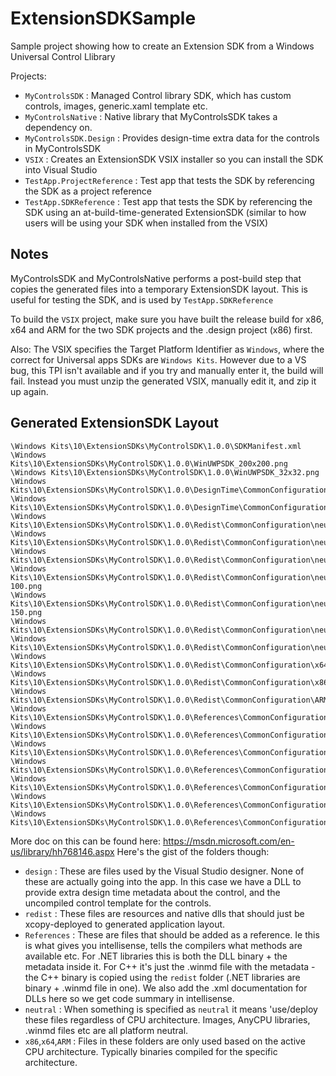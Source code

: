 # ExtensionSDKSample
Sample project showing how to create an Extension SDK from a Windows Universal Control Llibrary


Projects:
- `MyControlsSDK` : Managed Control library SDK, which has custom controls, images, generic.xaml template etc.
- `MyControlsNative` : Native library that MyControlsSDK takes a dependency on.
- `MyControlsSDK.Design` : Provides design-time extra data for the controls in MyControlsSDK
- `VSIX` : Creates an ExtensionSDK VSIX installer so you can install the SDK into Visual Studio
- `TestApp.ProjectReference` : Test app that tests the SDK by referencing the SDK as a project reference
- `TestApp.SDKReference` : Test app that tests the SDK by referencing the SDK using an at-build-time-generated ExtensionSDK (similar to how users will be using your SDK when installed from the VSIX)


## Notes
MyControlsSDK and MyControlsNative performs a post-build step that copies the generated files into a temporary ExtensionSDK layout. This is useful for testing the SDK, and is used by `TestApp.SDKReference`

To build the `VSIX` project, make sure you have built the release build for x86, x64 and ARM for the two SDK projects and the .design project (x86) first.

Also: The VSIX specifies the Target Platform Identifier as `Windows`, where the correct for Universal apps SDKs are `Windows Kits`. However due to a VS bug, this TPI isn't available and if you try and manually enter it, the build will fail. Instead you must unzip the generated VSIX, manually edit it, and zip it up again.

## Generated ExtensionSDK Layout
```
\Windows Kits\10\ExtensionSDKs\MyControlSDK\1.0.0\SDKManifest.xml
\Windows Kits\10\ExtensionSDKs\MyControlSDK\1.0.0\WinUWPSDK_200x200.png
\Windows Kits\10\ExtensionSDKs\MyControlSDK\1.0.0\WinUWPSDK_32x32.png
\Windows Kits\10\ExtensionSDKs\MyControlSDK\1.0.0\DesignTime\CommonConfiguration\x86\MyControlsSDK.Design.dll
\Windows Kits\10\ExtensionSDKs\MyControlSDK\1.0.0\DesignTime\CommonConfiguration\neutral\MyControlsSDK\Themes\Generic.xaml
\Windows Kits\10\ExtensionSDKs\MyControlSDK\1.0.0\Redist\CommonConfiguration\neutral\MyControlsNative.pri
\Windows Kits\10\ExtensionSDKs\MyControlSDK\1.0.0\Redist\CommonConfiguration\neutral\MyControlsSDK.pri
\Windows Kits\10\ExtensionSDKs\MyControlSDK\1.0.0\Redist\CommonConfiguration\neutral\MyControlsSDK\MyControlsSDK.xr.xml
\Windows Kits\10\ExtensionSDKs\MyControlSDK\1.0.0\Redist\CommonConfiguration\neutral\MyControlsSDK\Assets\Logo.scale-100.png
\Windows Kits\10\ExtensionSDKs\MyControlSDK\1.0.0\Redist\CommonConfiguration\neutral\MyControlsSDK\Assets\Logo.scale-150.png
\Windows Kits\10\ExtensionSDKs\MyControlSDK\1.0.0\Redist\CommonConfiguration\neutral\MyControlsSDK\Properties\MyControlsSDK.rd.xml
\Windows Kits\10\ExtensionSDKs\MyControlSDK\1.0.0\Redist\CommonConfiguration\neutral\MyControlsSDK\Themes\Generic.xbf
\Windows Kits\10\ExtensionSDKs\MyControlSDK\1.0.0\Redist\CommonConfiguration\x64\MyControlsNative.dll
\Windows Kits\10\ExtensionSDKs\MyControlSDK\1.0.0\Redist\CommonConfiguration\x86\MyControlsNative.dll
\Windows Kits\10\ExtensionSDKs\MyControlSDK\1.0.0\Redist\CommonConfiguration\ARM\MyControlsNative.dll
\Windows Kits\10\ExtensionSDKs\MyControlSDK\1.0.0\References\CommonConfiguration\neutral\MyControlsNative.winmd
\Windows Kits\10\ExtensionSDKs\MyControlSDK\1.0.0\References\CommonConfiguration\ARM\MyControlsSDK.dll
\Windows Kits\10\ExtensionSDKs\MyControlSDK\1.0.0\References\CommonConfiguration\ARM\MyControlsSDK.xml
\Windows Kits\10\ExtensionSDKs\MyControlSDK\1.0.0\References\CommonConfiguration\x64\MyControlsSDK.dll
\Windows Kits\10\ExtensionSDKs\MyControlSDK\1.0.0\References\CommonConfiguration\x64\MyControlsSDK.xml
\Windows Kits\10\ExtensionSDKs\MyControlSDK\1.0.0\References\CommonConfiguration\x86\MyControlsSDK.dll
\Windows Kits\10\ExtensionSDKs\MyControlSDK\1.0.0\References\CommonConfiguration\x86\MyControlsSDK.xml
```

More doc on this can be found here: https://msdn.microsoft.com/en-us/library/hh768146.aspx
Here's the gist of the folders though:
- `design` : These are files used by the Visual Studio designer. None of these are actually going into the app. In this case we have a DLL to provide extra design time metadata about the control, and the uncompiled control template for the controls.
- `redist` : These files are resources and native dlls that should just be xcopy-deployed to generated application layout.
- `References` : These are files that should be added as a reference. Ie this is what gives you intellisense, tells the compilers what methods are available etc. For .NET libraries this is both the DLL binary + the metadata inside it. For C++ it's just the .winmd file with the metadata - the C++ binary is copied using the `redist` folder (.NET libraries are binary + .winmd file in one). We also add the .xml documentation for DLLs here so we get code summary in intellisense.
- `neutral` : When something is specified as `neutral` it means 'use/deploy these files regardless of CPU architecture. Images, AnyCPU libraries, .winmd files etc are all platform neutral.
- `x86`,`x64`,`ARM` : Files in these folders are only used based on the active CPU architecture. Typically binaries compiled for the specific architecture. 
